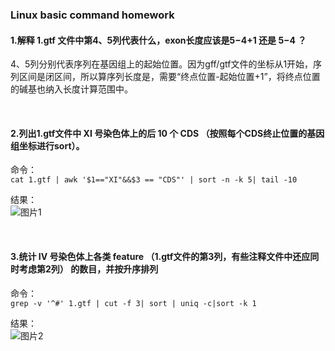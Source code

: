 ### Linux basic command homework
#### 1.解释 1.gtf 文件中第4、5列代表什么，exon长度应该是$5-$4+1 还是 $5-$4 ？
4、5列分别代表序列在基因组上的起始位置。因为gff/gtf文件的坐标从1开始，序列区间是闭区间，所以算序列长度是，需要“终点位置-起始位置+1”，将终点位置的碱基也纳入长度计算范围中。

&nbsp;

#### 2.列出1.gtf文件中 XI 号染色体上的后 10 个 CDS （按照每个CDS终止位置的基因组坐标进行sort）。
命令：  
`cat 1.gtf | awk '$1=="XI"&&$3 == "CDS"' | sort -n -k 5| tail -10`

结果：  
![图片1](/./picutre/linux_homework_pic1.png)

&nbsp;

#### 3.统计 IV 号染色体上各类 feature （1.gtf文件的第3列，有些注释文件中还应同时考虑第2列） 的数目，并按升序排列
命令：  
`grep -v '^#' 1.gtf | cut -f 3| sort | uniq -c|sort -k 1`

结果：  
![图片2](/./picutre/linux_homework_pic2.png)

&nbsp;

